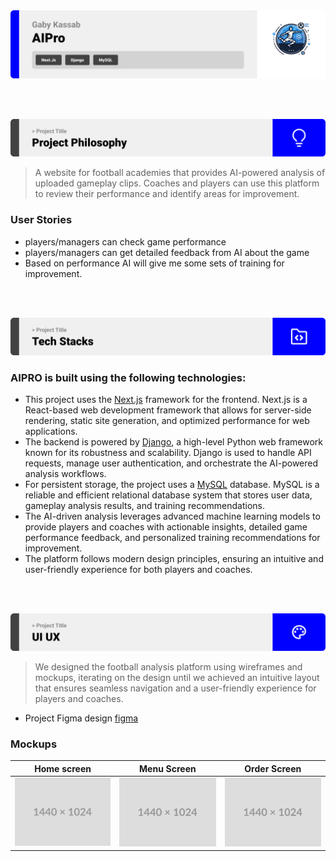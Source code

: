 <img src="./readme/Readme Template Assets//title11.svg"/>

<br><br>

<!-- project philosophy -->
<img src="./readme/Readme Template Assets/title2.svg"/>

>  A website for football academies that provides AI-powered analysis of uploaded gameplay clips. Coaches and players can use this platform to review their performance and identify areas for improvement.


### User Stories
- players/managers can check game performance
- players/managers can get detailed feedback from AI about the game
- Based on performance AI will give me some sets of training for improvement.

<br><br>
<!-- Tech stack -->
<img src="./readme/Readme Template Assets/title3.svg"/>

###  AIPRO is built using the following technologies:

- This project uses the [Next.js](https://nextjs.org/) framework for the frontend. Next.js is a React-based web development framework that allows for server-side rendering, static site generation, and optimized performance for web applications.
- The backend is powered by [Django](https://www.djangoproject.com/), a high-level Python web framework known for its robustness and scalability. Django is used to handle API requests, manage user authentication, and orchestrate the AI-powered analysis workflows.
- For persistent storage, the project uses a [MySQL](https://www.mysql.com/) database. MySQL is a reliable and efficient relational database system that stores user data, gameplay analysis results, and training recommendations.
- The AI-driven analysis leverages advanced machine learning models to provide players and coaches with actionable insights, detailed game performance feedback, and personalized training recommendations for improvement.
- The platform follows modern design principles, ensuring an intuitive and user-friendly experience for both players and coaches.

<br><br>
<!-- UI UX -->
<img src="./readme/Readme Template Assets//title4.svg"/>


> We designed the football analysis platform using wireframes and mockups, iterating on the design until we achieved an intuitive layout that ensures seamless navigation and a user-friendly experience for players and coaches.

- Project Figma design [figma](https://www.figma.com/design/ZAy6TOinYUcO0aj3j9E5T0/Untitled?node-id=0-1&p=f&t=xAyXD9uoC30yY66z-0)


### Mockups
| Home screen  | Menu Screen | Order Screen |
| ---| ---| ---|
| ![Landing](./readme/demo/1440x1024.png) | ![fsdaf](./readme/demo/1440x1024.png) | ![fsdaf](./readme/demo/1440x1024.png) |

<br><br>

